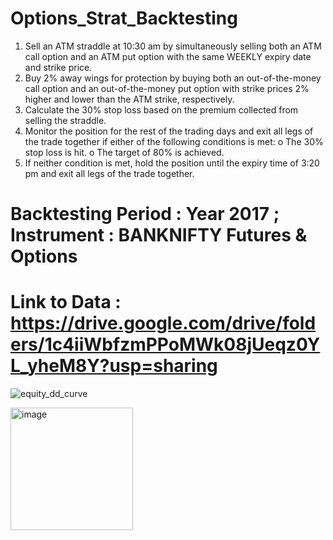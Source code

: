 # Options_Strat_Backtesting

1.	Sell an ATM straddle at 10:30 am by simultaneously selling both an ATM call option and an ATM put option with the same WEEKLY expiry date and strike price. 
2.	Buy 2% away wings for protection by buying both an out-of-the-money call option and an out-of-the-money put option with strike prices 2% higher and lower than the ATM strike, respectively.
3.	Calculate the 30% stop loss based on the premium collected from selling the straddle.
4.	Monitor the position for the rest of the trading days and exit all legs of the trade together if either of the following conditions is met:
o	The 30% stop loss is hit.
o	The target of 80% is achieved.
5.	If neither condition is met, hold the position until the expiry time of 3:20 pm and exit all legs of the trade together.

   # Backtesting Period : Year 2017 ; Instrument : BANKNIFTY Futures & Options
   # Link to Data : https://drive.google.com/drive/folders/1c4iiWbfzmPPoMWk08jUeqz0YL_yheM8Y?usp=sharing
   

![equity_dd_curve](https://github.com/SgGokul/Options_Strat_Backtesting/assets/107173414/0c570ce5-487e-4169-91c4-372b7f40afb9)

<img width="196" alt="image" src="https://github.com/SgGokul/Options_Strat_Backtesting/assets/107173414/8cce3252-f412-4eaf-8747-82a5efcdedcd">


